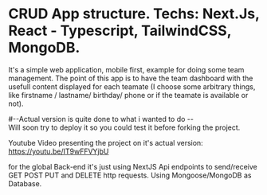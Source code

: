 
# CRUD App structure. Techs: Next.Js, React - Typescript, TailwindCSS, MongoDB.
It's a simple web application, mobile first, example for doing some team management.
The point of this app is to have the team dashboard with the usefull content displayed for each teamate (I choose some arbitrary things, like firstname / lastname/ birthday/ phone or if the teamate is available or not).
  
#--Actual version is quite done to what i wanted to do --  
Will soon try to deploy it so you could test it before forking the project.  
  
Youtube Video presenting the project on it's actual version:
https://youtu.be/IT9wFFVYjbU
  
for the global Back-end it's just using NextJS Api endpoints to send/receive GET POST PUT and DELETE http requests. Using Mongoose/MongoDB as Database.  


